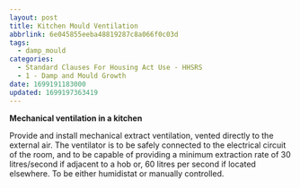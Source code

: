 ```yaml
---
layout: post
title: Kitchen Mould Ventilation
abbrlink: 6e045855eeba48819287c8a066f0c03d
tags:
  - damp_mould
categories:
  - Standard Clauses For Housing Act Use - HHSRS
  - 1 - Damp and Mould Growth
date: 1699191183000
updated: 1699197363419
---
```


**Mechanical ventilation in a kitchen**

Provide and install mechanical extract ventilation, vented directly to the external air. The ventilator is to be safely connected to the electrical circuit of the room, and to be capable of providing a minimum extraction rate of 30 litres/second if adjacent to a hob or, 60 litres per second if located elsewhere. To be either humidistat or manually controlled.

